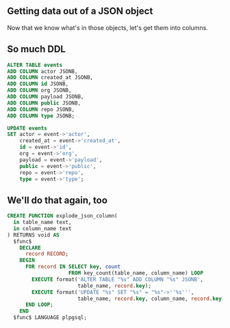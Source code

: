 ## Getting data out of a JSON object

Now that we know what's in those objects, let's get them into columns.


## So much DDL

```sql
ALTER TABLE events
ADD COLUMN actor JSONB,
ADD COLUMN created_at JSONB,
ADD COLUMN id JSONB,
ADD COLUMN org JSONB,
ADD COLUMN payload JSONB,
ADD COLUMN public JSONB,
ADD COLUMN repo JSONB,
ADD COLUMN type JSONB;
```


```sql
UPDATE events
SET actor = event->'actor',
    created_at = event->'created_at',
    id = event->'id',
    org = event->'org',
    payload = event->'payload',
    public = event->'public',
    repo = event->'repo',
    type = event->'type';
```


## We'll do that again, too

```sql
CREATE FUNCTION explode_json_column(
  in table_name text,
  in column_name text
) RETURNS void AS
  $func$
    DECLARE
      record RECORD;
    BEGIN
      FOR record IN SELECT key, count
                    FROM key_count(table_name, column_name) LOOP
        EXECUTE format('ALTER TABLE "%s" ADD COLUMN "%s" JSONB',
                       table_name, record.key);
        EXECUTE format('UPDATE "%s" SET "%s" = "%s"->''%s''',
                       table_name, record.key, column_name, record.key);
      END LOOP;
    END
  $func$ LANGUAGE plpgsql;
```
